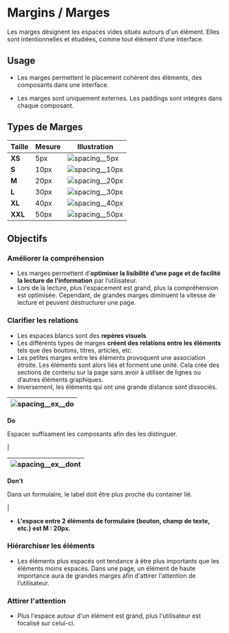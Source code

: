 # Margins / Marges

Les marges désignent les espaces vides situés autours d'un élément.
Elles sont intentionnelles et étudiées, comme tout élément d’une interface.

## Usage

- Les marges permettent le placement cohérent des éléments, des composants dans une interface.

- Les marges sont uniquement externes. Les paddings sont intégrés dans chaque composant.

## Types de Marges

Taille | Mesure | Illustration
------------ | ------------- | ------------- |
**XS** | 5px | ![spacing__5px](components/LAYOUT/Margins/design/spacing__5px.png)
**S** | 10px | ![spacing__10px](components/LAYOUT/Margins/design/spacing__10px.png)
**M** | 20px | ![spacing__20px](components/LAYOUT/Margins/design/spacing__20px.png)
**L** | 30px | ![spacing__30px](components/LAYOUT/Margins/design/spacing__30px.png)
**XL** | 40px | ![spacing__40px](components/LAYOUT/Margins/design/spacing__40px.png)
**XXL** | 50px | ![spacing__50px](components/LAYOUT/Margins/design/spacing__50px.png) 

## Objectifs

### Améliorer la compréhension

- Les marges permettent d'**optimiser la lisibilité d’une page et de facilité la lecture de l'information** par l’utilisateur.
- Lors de la lecture, plus l'espacement est grand, plus la compréhension est optimisée. Cependant, de grandes marges diminuent la vitesse de lecture et peuvent déstructurer une page.

### Clarifier les relations

- Les espaces blancs sont des **repères visuels**.
- Les différents types de marges **créent des relations entre les éléments** tels que des boutons, titres, articles, etc.
- Les petites marges entre les éléments provoquent une association étroite. Les éléments sont alors liés et forment une unité. Cela crée des sections de contenu sur la page sans avoir à utiliser de lignes ou d’autres éléments graphiques.
- Inversement, les éléments qui ont une grande distance sont dissociés.


<div class="do-dont">
 <div class="do">

![spacing__ex__do](components/LAYOUT/Margins/design/spacing__ex__do.png) |
------------ |
**Do**
<p class="legende">Espacer suffisament les composants afin des les distinguer.</p> |

 </div>
</div>


<div class="do-dont">
 <div class="dont">

![spacing__ex__dont](components/LAYOUT/Margins/design/spacing__ex__dont.png) |
------------ |
**Don’t**
<p class="legende">Dans un formulaire, le label doit être plus proche du container lié.</p> |

 </div>
</div>


- **L'espace entre 2 éléments de formulaire (bouton, champ de texte, etc.) est M : 20px.**

### Hiérarchiser les éléments

- Les éléments plus espacés ont tendance à être plus importants que les éléments moins espacés. Dans une page, un élément de haute importance aura de grandes marges afin d'attirer l'attention de l’utilisateur.

### Attirer l'attention

- Plus l'espace autour d'un élément est grand, plus l'utilisateur est focalisé sur celui-ci.
